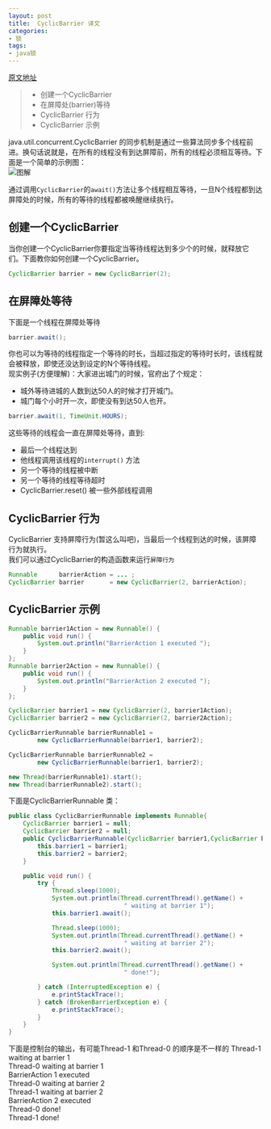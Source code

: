 ```yaml
---
layout: post
title:  CyclicBarrier 译文
categories:
- 锁
tags:
- java锁
---
```


[原文地址](http://tutorials.jenkov.com/java-util-concurrent/cyclicbarrier.html)
 

> * 创建一个CyclicBarrier
> * 在屏障处(barrier)等待
> * CyclicBarrier 行为
> * CyclicBarrier 示例

java.util.concurrent.CyclicBarrier 的同步机制是通过一些算法同步多个线程前进。换句话说就是，在所有的线程没有到达屏障前，所有的线程必须相互等待。下面是一个简单的示例图：  
![图解](http://wentaotang.github.io/images/cyclic-barrier.png)

通过调用`CyclicBarrier`的`await()`方法让多个线程相互等待，一旦N个线程都到达屏障处的时候，所有的等待的线程都被唤醒继续执行。  

## 创建一个CyclicBarrier

当你创建一个CyclicBarrier你要指定当等待线程达到多少个的时候，就释放它们。下面教你如何创建一个CyclicBarrier。  

```java  
CyclicBarrier barrier = new CyclicBarrier(2);
```

## 在屏障处等待
下面是一个线程在屏障处等待  

```java
barrier.await();
```  

你也可以为等待的线程指定一个等待的时长，当超过指定的等待时长时，该线程就会被释放，即使还没达到设定的N个等待线程。  
现实例子(方便理解)：大家进出城门的时候，官府出了个规定：  

- 城外等待进城的人数到达50人的时候才打开城门。  
- 城门每个小时开一次，即使没有到达50人也开。

```java
barrier.await(1, TimeUnit.HOURS);
```

这些等待的线程会一直在屏障处等待，直到:   

- 最后一个线程达到
- 他线程调用该线程的`interrupt()` 方法
- 另一个等待的线程被中断
- 另一个等待的线程等待超时
- CyclicBarrier.reset() 被一些外部线程调用   


## CyclicBarrier 行为

CyclicBarrier 支持屏障行为(暂这么叫吧)，当最后一个线程到达的时候，该屏障行为就执行。  
我们可以通过CyclicBarrier的构造函数来运行`屏障行为`   

```java   
Runnable      barrierAction = ... ;
CyclicBarrier barrier       = new CyclicBarrier(2, barrierAction);
```   

## CyclicBarrier 示例
```java    
Runnable barrier1Action = new Runnable() {
    public void run() {
        System.out.println("BarrierAction 1 executed ");
    }
};
Runnable barrier2Action = new Runnable() {
    public void run() {
        System.out.println("BarrierAction 2 executed ");
    }
};

CyclicBarrier barrier1 = new CyclicBarrier(2, barrier1Action);
CyclicBarrier barrier2 = new CyclicBarrier(2, barrier2Action);

CyclicBarrierRunnable barrierRunnable1 =
        new CyclicBarrierRunnable(barrier1, barrier2);

CyclicBarrierRunnable barrierRunnable2 =
        new CyclicBarrierRunnable(barrier1, barrier2);

new Thread(barrierRunnable1).start();
new Thread(barrierRunnable2).start();
```
下面是CyclicBarrierRunnable 类：    

```java   
public class CyclicBarrierRunnable implements Runnable{
    CyclicBarrier barrier1 = null;
    CyclicBarrier barrier2 = null;
    public CyclicBarrierRunnable(CyclicBarrier barrier1,CyclicBarrier barrier2) {
        this.barrier1 = barrier1;
        this.barrier2 = barrier2;
    }

    public void run() {
        try {
            Thread.sleep(1000);
            System.out.println(Thread.currentThread().getName() +
                                " waiting at barrier 1");
            this.barrier1.await();

            Thread.sleep(1000);
            System.out.println(Thread.currentThread().getName() +
                                " waiting at barrier 2");
            this.barrier2.await();

            System.out.println(Thread.currentThread().getName() +
                                " done!");

        } catch (InterruptedException e) {
            e.printStackTrace();
        } catch (BrokenBarrierException e) {
            e.printStackTrace();
        }
    }
}
```

下面是控制台的输出，有可能Thread-1 和Thread-0 的顺序是不一样的
Thread-1 waiting at barrier 1  
Thread-0 waiting at barrier 1  
BarrierAction 1 executed   
Thread-0 waiting at barrier 2  
Thread-1 waiting at barrier 2  
BarrierAction 2 executed   
Thread-0 done!  
Thread-1 done!  







 







